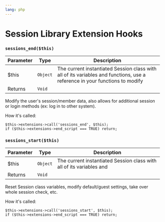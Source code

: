 ```yaml
---
lang: php
---
```


<!--
    This source file is part of the open source project
    ExpressionEngine User Guide (https://github.com/ExpressionEngine/ExpressionEngine-User-Guide)

    @link      https://expressionengine.com/
    @copyright Copyright (c) 2003-2019, EllisLab Corp. (https://ellislab.com)
    @license   https://expressionengine.com/license Licensed under Apache License, Version 2.0
-->

# Session Library Extension Hooks

### `sessions_end($this)`

| Parameter | Type     | Description                                                                                                                 |
| --------- | -------- | --------------------------------------------------------------------------------------------------------------------------- |
| \$this    | `Object` | The current instantiated Session class with all of its variables and functions, use a reference in your functions to modify |
| Returns   | `Void`   |                                                                                                                             |

Modify the user's session/member data, also allows for additional session or login methods (ex: log in to other system).

How it's called:

    $this->extensions->call('sessions_end', $this);
    if ($this->extensions->end_script === TRUE) return;

### `sessions_start($this)`

| Parameter | Type     | Description                                                          |
| --------- | -------- | -------------------------------------------------------------------- |
| \$this    | `Object` | The current instantiated Session class with all of its variables and |
| Returns   | `Void`   |                                                                      |

Reset Session class variables, modify default/guest settings, take over whole session check, etc.

How it's called:

    $this->extensions->call('sessions_start', $this);
    if ($this->extensions->end_script === TRUE) return;

